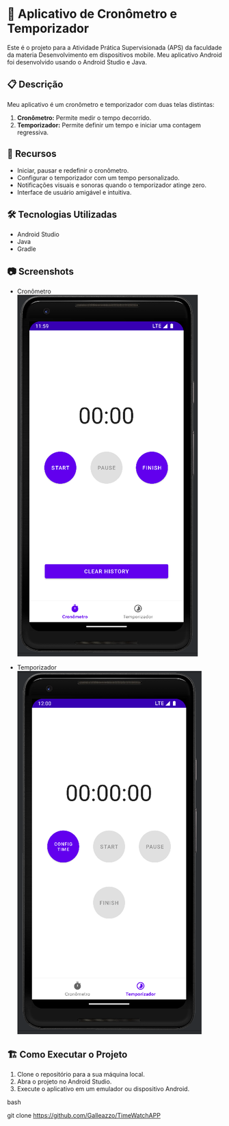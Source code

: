 # 📱 Aplicativo de Cronômetro e Temporizador

Este é o projeto para a Atividade Prática Supervisionada (APS) da faculdade da materia Desenvolvimento em dispositivos mobile. Meu aplicativo Android foi desenvolvido usando o Android Studio e Java.

## 📋 Descrição

Meu aplicativo é um cronômetro e temporizador com duas telas distintas:

1. **Cronômetro:** Permite medir o tempo decorrido.
2. **Temporizador:** Permite definir um tempo e iniciar uma contagem regressiva.

## 🚀 Recursos

- Iniciar, pausar e redefinir o cronômetro.
- Configurar o temporizador com um tempo personalizado.
- Notificações visuais e sonoras quando o temporizador atinge zero.
- Interface de usuário amigável e intuitiva.

## 🛠️ Tecnologias Utilizadas

- Android Studio
- Java
- Gradle

## 📷 Screenshots

- Cronômetro 
![Cronômetro](app/src/main/res/layout/imgs-layout/cronometro.PNG)

- Temporizador 
![Temporizador](app/src/main/res/layout/imgs-layout/temporizador.PNG)

## 🏗️ Como Executar o Projeto

1. Clone o repositório para a sua máquina local.
2. Abra o projeto no Android Studio.
3. Execute o aplicativo em um emulador ou dispositivo Android.

bash

git clone https://github.com/Galleazzo/TimeWatchAPP

